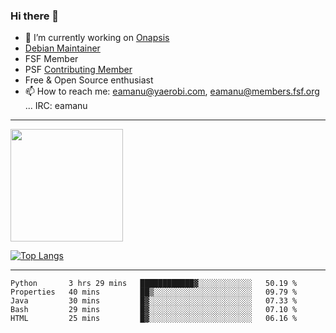 ### Hi there 👋


- 🔭 I’m currently working on [Onapsis](http://onapsis.com)
- [Debian Maintainer](https://qa.debian.org/developer.php?login=eamanu%40yaerobi.com)
- FSF Member
- PSF [Contributing Member](https://www.python.org/psf/membership/#what-membership-classes-are-there)
- Free & Open Source enthusiast 
- 📫 How to reach me: eamanu@yaerobi.com, eamanu@members.fsf.org ... IRC: eamanu

---

<img height="180em" src="https://github-readme-stats.vercel.app/api?theme=dark&username=eamanu&show_icons=true&hide_border=true&&count_private=true&include_all_commits=true" />

[![Top Langs](https://github-readme-stats.vercel.app/api/top-langs/?theme=dark&username=eamanu&layout=compact)](https://github.com/anuraghazra/github-readme-stats)

---

<!--START_SECTION:waka-->
```text
Python       3 hrs 29 mins   ████████████▓░░░░░░░░░░░░   50.19 % 
Properties   40 mins         ██▒░░░░░░░░░░░░░░░░░░░░░░   09.79 % 
Java         30 mins         █▓░░░░░░░░░░░░░░░░░░░░░░░   07.33 % 
Bash         29 mins         █▓░░░░░░░░░░░░░░░░░░░░░░░   07.10 % 
HTML         25 mins         █▓░░░░░░░░░░░░░░░░░░░░░░░   06.16 % 
```
<!--END_SECTION:waka-->
